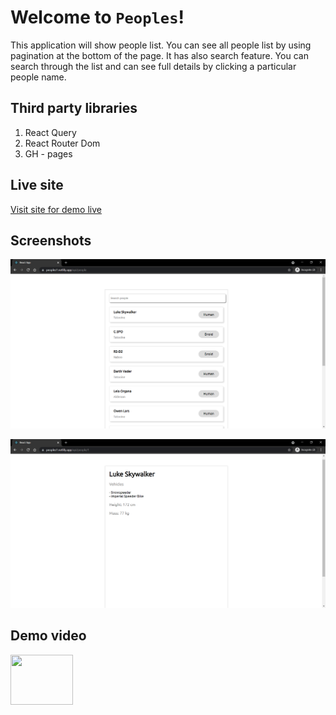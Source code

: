 # Welcome to `Peoples`!

This application will show people list. You can see all people list by using pagination at the bottom of the page.
It has also search feature. You can search through the list and can see full details by clicking a particular people name.

## Third party libraries

1.  React Query
2.  React Router Dom
3.  GH - pages

## Live site

[Visit site for demo live](https://peoples1.netlify.app)

## Screenshots
![Screenshot 1](/media/people.PNG?raw=true "1st screenshot")

![Screenshot 2](/media/people1.PNG?raw=true "2nd screenshot")

## Demo video

<img src="/media/2021-07-27 10-17-51.gif" width="100" height="80" />
